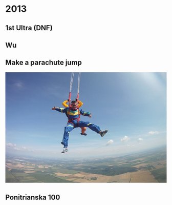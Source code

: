 
2013
======

1st Ultra (DNF)
------

Wu
------

Make a parachute jump
------

![Parachute jump](https://github.com/ttltrk/ELSE/blob/master/LL/2013/2013_PJ.jpg)

Ponitrianska 100
------

